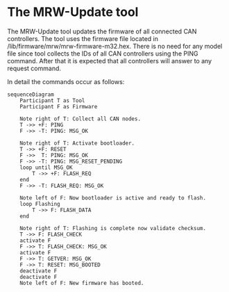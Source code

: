 # The MRW-Update tool
The MRW-Update tool updates the firmware of all connected CAN controllers.
The tool uses the firmware file located in
/lib/firmware/mrw/mrw-firmware-m32.hex. There is no need for any model file
since tool collects the IDs of all CAN controllers using the PING command.
After that it is expected that all controllers will answer to any request
command.

In detail the commands occur as follows:

```mermaid
sequenceDiagram
	Participant T as Tool
	Participant F as Firmware

	Note right of T: Collect all CAN nodes.
	T ->> +F: PING
	F ->> -T: PING: MSG_OK

	Note right of T: Activate bootloader.
	T ->> +F: RESET
	F ->>  T: PING: MSG_OK
	F ->> -T: PING: MSG_RESET_PENDING
	loop until MSG_OK
		T ->> +F: FLASH_REQ
	end
	F ->> -T: FLASH_REQ: MSG_OK

	Note left of F: Now bootloader is active and ready to flash.
	loop Flashing
		T ->> F: FLASH_DATA
	end

	Note right of T: Flashing is complete now validate checksum.
	T ->> F: FLASH_CHECK
	activate F
	F ->> T: FLASH_CHECK: MSG_OK
	activate F
	F ->> T: GETVER: MSG_OK
	F ->> T: RESET: MSG_BOOTED
	deactivate F
	deactivate F
	Note left of F: New firmware has booted.
```
